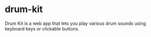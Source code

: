 # drum-kit
Drum Kit is a web app that lets you play various drum sounds using keyboard keys or clickable buttons.
